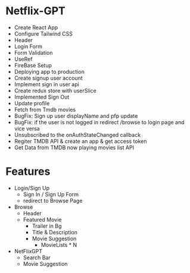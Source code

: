 # Netflix-GPT

- Create React App
- Configure Tailwind CSS
- Header
- Login Form
- Form Validation
- UseRef
- FireBase Setup
- Deploying app to production
- Create signup user account
- Implement sign in user api
- Create redux store with userSlice
- Implemented Sign Out
- Update profile 
- Fetch from Tmdb movies
- BugFix: Sign up user displayName and pfp update
- BugFix: if the user is not logged in redirect /browse to login page and vice versa
- Unsubscribed to the onAuthStateChanged callback
- Regiter TMDB API & create an app & get access token
- Get Data from TMDB now playing movies list API

# Features 
- Login/Sign Up
    - Sign In / Sign Up Form
    - redirect to Browse Page
- Browse
    - Header
    - Featured Movie
        - Trailer in Bg
        - Title & Description
        - Movie Suggestion
            - MovieLists * N
- NetFlixGPT
    - Search Bar
    - Movie Suggestion
    

    